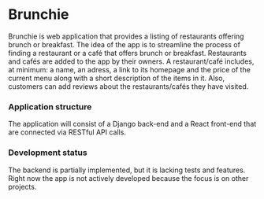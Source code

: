 # Brunchie
Brunchie is web application that provides a listing of restaurants offering brunch or breakfast. The idea of the app is to streamline the process of finding a restaurant or a café that offers brunch or breakfast. Restaurants and cafés are added to the app by their owners. A restaurant/café includes, at minimum: a name, an adress, a link to its homepage and the price of the current menu along with a short description of the items in it. Also, customers can add reviews about the restaurants/cafés they have visited.


### Application structure
The application will consist of a Django back-end and a React front-end that are connected via RESTful API calls.

### Development status
The backend is partially implemented, but it is lacking tests and features. Right now the app is not actively developed because the focus is on other projects.
